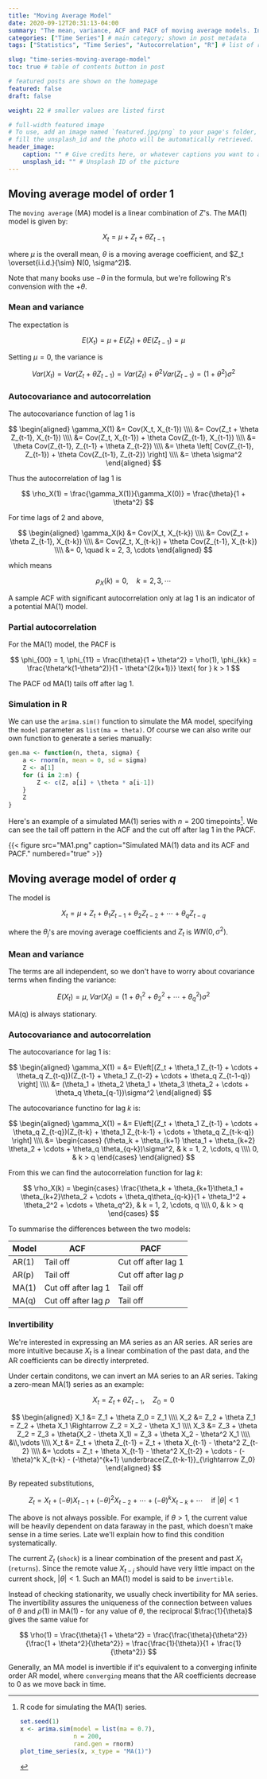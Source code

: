 ```yaml
---
title: "Moving Average Model"
date: 2020-09-12T20:31:13-04:00
summary: "The mean, variance, ACF and PACF of moving average models. Instead of stationarity, a new property called invertibility is introduced." # appears in list of posts
categories: ["Time Series"] # main category; shown in post metadata
tags: ["Statistics", "Time Series", "Autocorrelation", "R"] # list of related tags

slug: "time-series-moving-average-model"
toc: true # table of contents button in post

# featured posts are shown on the homepage
featured: false
draft: false

weight: 22 # smaller values are listed first

# full-width featured image
# To use, add an image named `featured.jpg/png` to your page's folder, or
# fill the unsplash_id and the photo will be automatically retrieved.
header_image:
    caption: "" # Give credits here, or whatever captions you want to add (support markdown)
    unsplash_id: "" # Unsplash ID of the picture
---
```


## Moving average model of order 1

The `moving average` (MA) model is a linear combination of $Z$'s. The MA(1) model is given by:

$$
X_t = \mu + Z_t + \theta Z_{t-1}
$$

where $\mu$ is the overall mean, $\theta$ is a moving average coefficient, and $Z_t \overset{i.i.d.}{\sim} N(0, \sigma^2)$.

Note that many books use $-\theta$ in the formula, but we're following R's convension with the $+\theta$.

### Mean and variance

The expectation is

$$
E(X_t) = \mu + E(Z_t) + \theta E(Z_{t-1}) = \mu
$$

Setting $\mu = 0$, the variance is

$$
Var(X_t) = Var(Z_t + \theta Z_{t-1}) = Var(Z_t) + \theta^2 Var(Z_{t-1}) = (1 + \theta^2)\sigma^2
$$

### Autocovariance and autocorrelation

The autocovariance function of lag 1 is

$$
\begin{aligned}
    \gamma_X(1) &= Cov(X_t, X_{t-1}) \\\\
    &= Cov(Z_t + \theta Z_{t-1}, X_{t-1}) \\\\
    &= Cov(Z_t, X_{t-1}) + \theta Cov(Z_{t-1}, X_{t-1}) \\\\
    &= \theta Cov(Z_{t-1}, Z_{t-1} + \theta Z_{t-2}) \\\\
    &= \theta \left[ Cov(Z_{t-1}, Z_{t-1}) + \theta Cov(Z_{t-1}, Z_{t-2}) \right] \\\\
    &= \theta \sigma^2
\end{aligned}
$$

Thus the autocorrelation of lag 1 is

$$
\rho_X(1) = \frac{\gamma_X(1)}{\gamma_X(0)} = \frac{\theta}{1 + \theta^2}
$$

For time lags of 2 and above,

$$
\begin{aligned}
    \gamma_X(k) &= Cov(X_t, X_{t-k}) \\\\
    &= Cov(Z_t + \theta Z_{t-1}, X_{t-k}) \\\\
    &= Cov(Z_t, X_{t-k}) + \theta Cov(Z_{t-1}, X_{t-k}) \\\\
    &= 0, \quad k = 2, 3, \cdots
\end{aligned}
$$

which means

$$
\rho_X(k) = 0,\quad k = 2, 3, \cdots
$$

A sample ACF with significant autocorrelation only at lag 1 is an indicator of a potential MA(1) model.

### Partial autocorrelation

For the MA(1) model, the PACF is

$$
\phi_{00} = 1, \phi_{11} = \frac{\theta}{1 + \theta^2} = \rho(1), \phi_{kk} = \frac{\theta^k(1-\theta^2)}{1 - \theta^{2(k+1)}} \text{ for } k > 1
$$

The PACF od MA(1) tails off after lag 1.

### Simulation in R

We can use the `arima.sim()` function to simulate the MA model, specifying the `model` parameter as `list(ma = theta)`. Of course we can also write our own function to generate a series manually:

```r
gen.ma <- function(n, theta, sigma) {
    a <- rnorm(n, mean = 0, sd = sigma)
    Z <- a[1]
    for (i in 2:n) {
        Z <- c(Z, a[i] + \theta * a[i-1])
    }
    Z
}
```

Here's an example of a simulated MA(1) series with $n=200$ timepoints[^ma-1]. We can see the tail off pattern in the ACF and the cut off after lag 1 in the PACF.

{{< figure src="MA1.png" caption="Simulated MA(1) data and its ACF and PACF." numbered="true" >}}

[^ma-1]: R code for simulating the MA(1) series.

    ```r
    set.seed(1)
    x <- arima.sim(model = list(ma = 0.7),
                   n = 200,
                   rand.gen = rnorm)
    plot_time_series(x, x_type = "MA(1)")
    ```

## Moving average model of order $q$

The model is

$$
X_t = \mu + Z_t + \theta_1 Z_{t-1} + \theta_2 Z_{t-2} + \cdots + \theta_q Z_{t-q}
$$

where the $\theta_j$'s are moving average coefficients and $Z_t$ is $WN(0, \sigma^2)$.

### Mean and variance

The terms are all independent, so we don't have to worry about covariance terms when finding the variance:

$$
E(X_t) = \mu, Var(X_t) = (1 + \theta_1^2 + \theta_2^2 + \cdots + \theta_q^2)\sigma^2
$$

MA(q) is always stationary.

### Autocovariance and autocorrelation

The autocovariance for lag 1 is:

$$
\begin{aligned}
    \gamma_X(1) = &= E\left[(Z_t + \theta_1 Z_{t-1} + \cdots + \theta_q Z_{t-q})(Z_{t-1} + \theta_1 Z_{t-2} + \cdots + \theta_q Z_{t-1-q}) \right] \\\\
    &= (\theta_1 + \theta_2 \theta_1 + \theta_3 \theta_2 + \cdots + \theta_q \theta_{q-1})\sigma^2
\end{aligned}
$$

The autocovariance functino for lag $k$ is:

$$
\begin{aligned}
    \gamma_X(1) = &= E\left[(Z_t + \theta_1 Z_{t-1} + \cdots + \theta_q Z_{t-q})(Z_{t-k} + \theta_1 Z_{t-k-1} + \cdots + \theta_q Z_{t-k-q}) \right] \\\\
    &= \begin{cases}
        (\theta_k + \theta_{k+1} \theta_1 + \theta_{k+2} \theta_2 + \cdots + \theta_q \theta_{q-k})\sigma^2, & k = 1, 2, \cdots, q \\\\
        0, & k > q
    \end{cases}
\end{aligned}
$$

From this we can find the autocorrelation function for lag $k$:

$$
\rho_X(k) = \begin{cases}
    \frac{\theta_k + \theta_{k+1}\theta_1 + \theta_{k+2}\theta_2 + \cdots + \theta_q\theta_{q-k}}{1 + \theta_1^2 + \theta_2^2 + \cdots + \theta_q^2}, & k = 1, 2, \cdots, q \\\\
    0, & k > q
\end{cases}
$$

To summarise the differences between the two models:

| Model | ACF                   | PACF                  |
| ----- | --------------------- | --------------------- |
| AR(1) | Tail off              | Cut off after lag 1   |
| AR(p) | Tail off              | Cut off after lag $p$ |
| MA(1) | Cut off after lag 1   | Tail off              |
| MA(q) | Cut off after lag $p$ | Tail off              |

### Invertibility

We're interested in expressing an MA series as an AR series. AR series are more intuitive because $X_t$ is a linear combination of the past data, and the AR coefficients can be directly interpreted.

Under certain conditons, we can invert an MA series to an AR series. Taking a zero-mean MA(1) series as an example:

$$
X_t = Z_t + \theta Z_{t-1}, \quad Z_0 = 0
$$

$$
\begin{aligned}
    X_1 &= Z_1 + \theta Z_0 = Z_1 \\\\
    X_2 &= Z_2 + \theta Z_1 = Z_2 + \theta X_1 \Rightarrow Z_2 = X_2 - \theta X_1 \\\\
    X_3 &= Z_3 + \theta Z_2 = Z_3 + \theta(X_2 - \theta X_1) = Z_3 + \theta X_2 - \theta^2 X_1 \\\\
    &\\,\vdots \\\\
    X_t &= Z_t + \theta Z_{t-1} = Z_t + \theta X_{t-1} - \theta^2 Z_{t-2} \\\\
    &= \cdots = Z_t + \theta X_{t-1} - \theta^2 X_{t-2} + \cdots - (-\theta)^k X_{t-k} - (-\theta)^{k+1} \underbrace{Z_{t-k-1}}_{\rightarrow Z_0}
\end{aligned}
$$

By repeated substitutions,

$$
Z_t = X_t + (-\theta) X_{t-1} + (-\theta)^2 X_{t-2} + \cdots + (-\theta)^k X_{t-k} + \cdots \quad \text{if } |\theta| < 1
$$

The above is not always possible. For example, if $\theta > 1$, the current value will be heavily dependent on data faraway in the past, which doesn't make sense in a time series. Late we'll explain how to find this condition systematically.

The current $Z_t$ (`shock`) is a linear combination of the present and past $X_t$ (`returns`). Since the remote value $X_{t-j}$ should have very little impact on the current shock, $|\theta| < 1$. Such an MA(1) model is said to be `invertible`.

Instead of checking stationarity, we usually check invertibility for MA series. The invertibility assures the uniqueness of the connection between values of $\theta$ and $\rho(1)$ in MA(1) - for any value of $\theta$, the reciprocal $\frac{1}{\theta}$ gives the same value for

$$
\rho(1) = \frac{\theta}{1 + \theta^2} = \frac{\frac{\theta}{\theta^2}}{\frac{1 + \theta^2}{\theta^2}} = \frac{\frac{1}{\theta}}{1 + \frac{1}{\theta^2}}
$$

Generally, an MA model is invertible if it's equivalent to a converging infinite order AR model, where `converging` means that the AR coefficients decrease to 0 as we move back in time.
